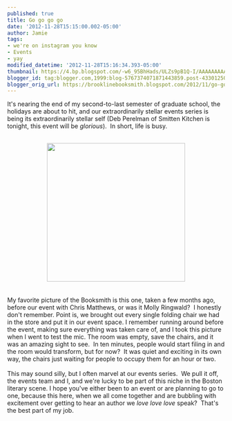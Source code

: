 ```yaml
---
published: true
title: Go go go go
date: '2012-11-28T15:15:00.002-05:00'
author: Jamie
tags:
- we're on instagram you know
- Events
- yay
modified_datetime: '2012-11-28T15:16:34.393-05:00'
thumbnail: https://4.bp.blogspot.com/-w6_95BhHads/ULZs9pB1Q-I/AAAAAAAAAGU/-U4so_50KSM/s72-c/blog_seats.JPG
blogger_id: tag:blogger.com,1999:blog-5767374071871443859.post-4330125031011589969
blogger_orig_url: https://brooklinebooksmith.blogspot.com/2012/11/go-go-go-go.html
---
```


It's nearing the end of my second-to-last semester of graduate school, the holidays are about to hit, and our extraordinarily stellar events series is being its extraordinarily stellar self (Deb Perelman of Smitten Kitchen is tonight, this event will be <i>glorious</i>). &nbsp;In short, life is busy.<br /><div><br /></div><div class="separator" style="clear: both; text-align: center;"><a href="https://4.bp.blogspot.com/-w6_95BhHads/ULZs9pB1Q-I/AAAAAAAAAGU/-U4so_50KSM/s1600/blog_seats.JPG" imageanchor="1" style="margin-left: 1em; margin-right: 1em;"><img border="0" height="320" src="https://4.bp.blogspot.com/-w6_95BhHads/ULZs9pB1Q-I/AAAAAAAAAGU/-U4so_50KSM/s320/blog_seats.JPG" width="320" /></a></div><div><br /></div><div><br /></div><div>My favorite picture of the Booksmith is this one, taken a few months ago, before our event with Chris Matthews, or was it Molly Ringwald? &nbsp;I honestly don't remember. Point is, we brought out every single folding chair we had in the store and put it in our event space. I remember running around before the event, making sure everything was taken care of, and I took this picture when I went to test the mic. The room was empty, save the chairs, and it was an amazing sight to see. &nbsp;In ten minutes, people would start filing in and the room would transform, but for now? &nbsp;It was quiet and exciting in its own way, the chairs just waiting for people to occupy them for an hour or two.&nbsp;</div><div><br /></div><div>This may sound silly, but I often marvel at our events series. &nbsp;We pull it off, the events team and I, and we're lucky to be part of this niche in the Boston literary scene. I hope you've either been to an event or are planning to go to one, because this here, when we all come together and are bubbling with excitement over getting to hear an author we <i>love love love</i>&nbsp;speak? &nbsp;That's the best part of my job.</div>